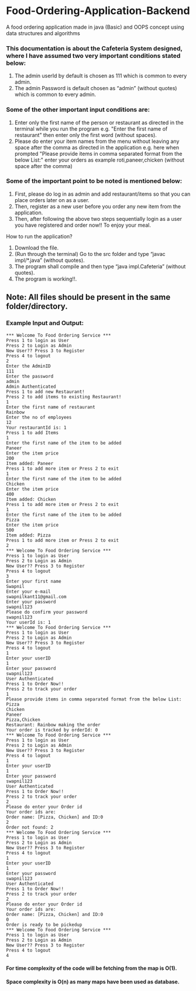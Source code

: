 # Food-Ordering-Application-Backend

A food ordering application made in java (Basic) and OOPS concept using data structures and algorithms

### This documentation is about the Cafeteria System designed, where I have assumed two very important conditions stated below:

1. The admin userId by default is chosen as 111 which is common to every admin.
2. The admin Password is default chosen as “admin” (without quotes) which is common to every admin.

### Some of the other important input conditions are:

1. Enter only the first name of the person or restaurant as directed in the terminal while you run the program e.g. "Enter the first name of restaurant" then enter only the first word (without spaces).
2. Please do enter your item names from the menu without leaving any space after the comma as directed in the application e.g. here when prompted "Please provide items in comma separated format from the below List:" enter your orders as example roti,paneer,chicken (without space after the comma)

### Some of the important point to be noted is mentioned below:

1. First, please do log in as admin and add restaurant/items so that you can place orders later on as a user.
2. Then, register as a new user before you order any new item from the application.
3. Then, after following the above two steps sequentially login as a user you have registered and order now!! To enjoy your meal.

How to run the application?
1. Download the file.
2. (Run through the terminal) Go to the src folder and type “javac impl/*.java” (without quotes).
3. The program shall compile and then type “java impl.Cafeteria”  (without quotes).
4. The program is working!!.

## Note: All files should be present in the same folder/directory.


### Example Input and Output:

```
*** Welcome To Food Ordering Service ***      
Press 1 to login as User         
Press 2 to Login as Admin          
New User?? Press 3 to Register           
Press 4 to logout          
2          
Enter the AdminID           
111         
Enter the password             
admin            
Admin Authenticated             
Press 1 to add new Restaurant!             
Press 2 to add items to existing Restaurant!                 
1                 
Enter the first name of restaurant                     
Rainbow                          
Enter the no of employees                        
12                            
Your restaurantId is: 1                             
Press 1 to add Items                                   
1                                
Enter the first name of the item to be added                         
Paneer                          
Enter the item price                                  
200                                
Item added: Paneer                                    
Press 1 to add more item or Press 2 to exit                                  
1                                 
Enter the first name of the item to be added                                     
Chicken                                        
Enter the item price                                         
400                                              
Item added: Chicken
Press 1 to add more item or Press 2 to exit
1
Enter the first name of the item to be added
Pizza
Enter the item price
500
Item added: Pizza
Press 1 to add more item or Press 2 to exit
2
*** Welcome To Food Ordering Service ***
Press 1 to login as User
Press 2 to Login as Admin
New User?? Press 3 to Register
Press 4 to logout
3
Enter your first name
Swapnil
Enter your e-mail
swapnilkant11@gmail.com
Enter your password
swapnil123
Please do confirm your password
swapnil123
Your userId is: 1
*** Welcome To Food Ordering Service ***
Press 1 to login as User
Press 2 to Login as Admin
New User?? Press 3 to Register
Press 4 to logout
1
Enter your userID
1
Enter your password
swapnil123
User Authenticated
Press 1 to Order Now!!
Press 2 to track your order
1
Please provide items in comma separated format from the below List:
Pizza
Chicken
Paneer
Pizza,Chicken
Restaurant: Rainbow making the order
Your order is tracked by orderId: 0
*** Welcome To Food Ordering Service ***
Press 1 to login as User
Press 2 to Login as Admin
New User?? Press 3 to Register
Press 4 to logout
1
Enter your userID
1
Enter your password
swapnil123
User Authenticated
Press 1 to Order Now!!
Press 2 to track your order
2
Please do enter your Order id
Your order ids are:
Order name: [Pizza, Chicken] and ID:0
2
Order not found: 2
*** Welcome To Food Ordering Service ***
Press 1 to login as User
Press 2 to Login as Admin
New User?? Press 3 to Register
Press 4 to logout
1
Enter your userID
1
Enter your password
swapnil123
User Authenticated
Press 1 to Order Now!!
Press 2 to track your order
2
Please do enter your Order id
Your order ids are:
Order name: [Pizza, Chicken] and ID:0
0
Order is ready to be pickedup
*** Welcome To Food Ordering Service ***
Press 1 to login as User
Press 2 to Login as Admin
New User?? Press 3 to Register
Press 4 to logout
4
```

#### For time complexity of the code will be fetching from the map is O(1).
#### Space complexity is O(n) as many maps have been used as database.
